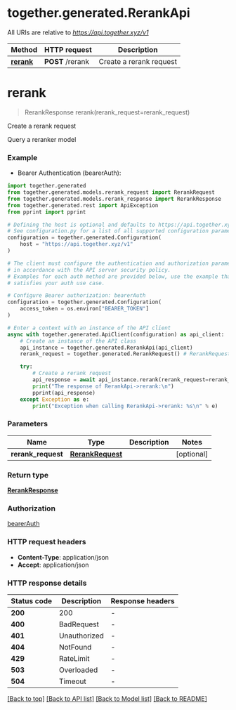 # together.generated.RerankApi

All URIs are relative to *https://api.together.xyz/v1*

Method | HTTP request | Description
------------- | ------------- | -------------
[**rerank**](RerankApi.md#rerank) | **POST** /rerank | Create a rerank request


# **rerank**
> RerankResponse rerank(rerank_request=rerank_request)

Create a rerank request

Query a reranker model

### Example

* Bearer Authentication (bearerAuth):

```python
import together.generated
from together.generated.models.rerank_request import RerankRequest
from together.generated.models.rerank_response import RerankResponse
from together.generated.rest import ApiException
from pprint import pprint

# Defining the host is optional and defaults to https://api.together.xyz/v1
# See configuration.py for a list of all supported configuration parameters.
configuration = together.generated.Configuration(
    host = "https://api.together.xyz/v1"
)

# The client must configure the authentication and authorization parameters
# in accordance with the API server security policy.
# Examples for each auth method are provided below, use the example that
# satisfies your auth use case.

# Configure Bearer authorization: bearerAuth
configuration = together.generated.Configuration(
    access_token = os.environ["BEARER_TOKEN"]
)

# Enter a context with an instance of the API client
async with together.generated.ApiClient(configuration) as api_client:
    # Create an instance of the API class
    api_instance = together.generated.RerankApi(api_client)
    rerank_request = together.generated.RerankRequest() # RerankRequest |  (optional)

    try:
        # Create a rerank request
        api_response = await api_instance.rerank(rerank_request=rerank_request)
        print("The response of RerankApi->rerank:\n")
        pprint(api_response)
    except Exception as e:
        print("Exception when calling RerankApi->rerank: %s\n" % e)
```



### Parameters


Name | Type | Description  | Notes
------------- | ------------- | ------------- | -------------
 **rerank_request** | [**RerankRequest**](RerankRequest.md)|  | [optional]

### Return type

[**RerankResponse**](RerankResponse.md)

### Authorization

[bearerAuth](../README.md#bearerAuth)

### HTTP request headers

 - **Content-Type**: application/json
 - **Accept**: application/json

### HTTP response details

| Status code | Description | Response headers |
|-------------|-------------|------------------|
**200** | 200 |  -  |
**400** | BadRequest |  -  |
**401** | Unauthorized |  -  |
**404** | NotFound |  -  |
**429** | RateLimit |  -  |
**503** | Overloaded |  -  |
**504** | Timeout |  -  |

[[Back to top]](#) [[Back to API list]](../README.md#documentation-for-api-endpoints) [[Back to Model list]](../README.md#documentation-for-models) [[Back to README]](../README.md)
